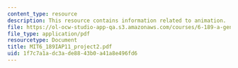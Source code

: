 ```yaml
---
content_type: resource
description: This resource contains information related to animation.
file: https://ol-ocw-studio-app-qa.s3.amazonaws.com/courses/6-189-a-gentle-introduction-to-programming-using-python-january-iap-2011/1f7c7a1adc3ade8843b0a41a8e496fd6_MIT6_189IAP11_project2.pdf
file_type: application/pdf
resourcetype: Document
title: MIT6_189IAP11_project2.pdf
uid: 1f7c7a1a-dc3a-de88-43b0-a41a8e496fd6
---
```

